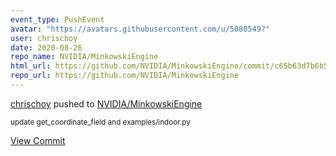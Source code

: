 ```yaml
---
event_type: PushEvent
avatar: "https://avatars.githubusercontent.com/u/5080549?"
user: chrischoy
date: 2020-08-26
repo_name: NVIDIA/MinkowskiEngine
html_url: https://github.com/NVIDIA/MinkowskiEngine/commit/c65b63d7b6b5b9049cd1266b862ba6a42be800aa
repo_url: https://github.com/NVIDIA/MinkowskiEngine
---
```


<a href='https://github.com/chrischoy' target='_blank'>chrischoy</a> pushed to <a href='https://github.com/NVIDIA/MinkowskiEngine' target='_blank'>NVIDIA/MinkowskiEngine</a>

<small>update get_coordinate_field and examples/indoor.py</small>

<a href='https://github.com/NVIDIA/MinkowskiEngine/commit/c65b63d7b6b5b9049cd1266b862ba6a42be800aa' target='_blank'>View Commit</a>